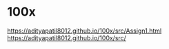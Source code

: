# 100x
https://adityapatil8012.github.io/100x/src/Assign1.html
https://adityapatil8012.github.io/100x/src/
